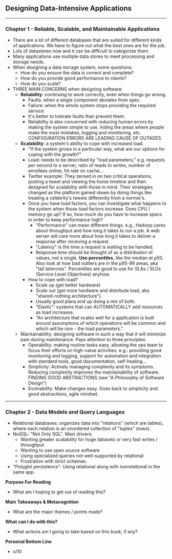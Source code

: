 ## Designing Data-Intensive Applications
___
### Chapter 1 - Reliable, Scalable, and Maintainable Applications
- There are a lot of different databases that are suited for different kinds of applications. We have to figure out what the best ones are for the job.
- Lots of datastores now and it can be difficult to categorize them.
- Many applications use multiple data stores to meet processing and storage needs.
- When designing a data storage system, some questions:
	- How do you ensure the data is correct and complete?
	- How do you provide good performance to clients?
	- How do you scale?
- THREE MAIN CONCERNS when designing software:
	- **Reliability**: continuing to work correctly, even when things go wrong.
		- Faults: when a single component deviates from spec.
		- Failure: when the whole system stops providing the required service.
		- It's better to tolerate faults than prevent them.
		- Reliability is also concerned with reducing human errors by making the system simple to use, hiding the areas where people make the most mistakes, logging and monitoring, etc. CONFIGURATION ERRORS ARE LEADING CAUSE OF OUTAGES.
	- **Scalability**: a system's ability to cope with increased load.
		- "If the system grows in a particular way, what are our options for coping with the growth?"
		- Load: needs to be described by "load parameters," e.g. requests per second to a server, ratio of reads to writes, number of enrollees online, hit rate on cache... 
		- Twitter example: They zeroed in on two critical operations, posting a tweet and viewing the home timeline and then designed for scalability with those in mind. Their strategies changed as the platform gained steam by doing things like treating a celebrity's tweets differently from a normie's.
		- Once you have load factors, you can investigate what happens to the system when those load factors increase. Does CPU / memory go up? If so, how much do you have to increase specs in order to keep performance high?
			- "Performance" can mean different things. e.g., Hadoop cares about throughput and how long it takes to run a job. A web server will care more about how long it takes to deliver a response after receiving a request.
			- "Latency" is the time a request is waiting to be handled.
			- Response time should be thought of as a distribution of values, not a single. **Use percentiles**, like the median at p50. Also look at how bad outliers are in the p95-99 areas, aka "tail latencies". Percentiles are good to use for SLAs / SLOs (Service Level Objectives) anyhow.
		- How to cope with load?
			- Scale up (get better hardware)
			- Scale out (get more hardware and distribute load, aka "shared-nothing architecture").
			- Usually good plans end up doing a mix of both.
			- "Elastic": systems that can AUTOMATICALLY add resources as load increases.
			- "An architecture that scales well for a application is built around assumptions of which operations will be common and which will be rare - the load parameters."
	- Maintainability: designing software in such a way that it will minimize pain during maintenance. Pays attention to three principles:
		- Operability: making routine tasks easy, allowing the ops team to focus their efforts on high-value activities. e.g.: providing good monitoring and logging, support for automation and integration with standard tools, good documentation, self-healing...
		- Simplicity: Actively managing complexity and its symptoms. Reducing complexity improves the maintainability of software. FINDING GOOD ABSTRACTIONS (see "A Philosophy of Software Design")
		- Evolvability: Make changes easy. Goes back to simplicity and good abstractions, agile mindset.
___
### Chapter 2 - Data Models and Query Languages
- Relational databases: organizes data into "relations" (which are tables), where each relation is an unordered collection of "tuples" (rows).
- NoSQL: "Not Only SQL". Main drivers:
	- Wanting greater scalability for huge datasets or very fast writes / throughput
	- Wanting to use open source software
	- Using specialized queries not well-supported by relational
	- Frustration with strict schemas.
- "Polyglot persistence": Using relational along with nonrelational in the same app.


**Purpose For Reading**
- What am I hoping to get out of reading this?
 
**Main Takeaways & Metacognition**
- What are the major themes / points made?

**What can I do with this?**
- What actions am I going to take based on this book, if any?

**Personal Bottom Line**
- x/10
<!--stackedit_data:
eyJoaXN0b3J5IjpbMTY1OTEwOTk0OCwtNzIxODk3MDc3LC0xNj
IzNzEyMTI0LDY0MjEzNjM1LC0yNTIwNzIyODQsLTIwMzE0Nzc2
ODJdfQ==
-->